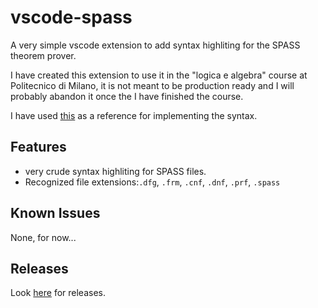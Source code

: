 # vscode-spass

A very simple vscode extension to add syntax highliting for the SPASS theorem prover.

I have created this extension to use it in the "logica e algebra" course at Politecnico di Milano, it is not meant to be production ready and I will probably abandon it once the I have finished the course.

I have used [this](https://webspass.spass-prover.org/help/spass-input-syntax15.pdf) as a reference for implementing the syntax.

## Features

- very crude syntax highliting for SPASS files.
- Recognized file extensions:`.dfg`, `.frm`, `.cnf`, `.dnf`, `.prf`, `.spass`

## Known Issues

None, for now...

## Releases

Look [here](https://github.com/darcros/vscode-spass/releases) for releases.
